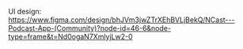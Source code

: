 UI design:
https://www.figma.com/design/bhJVm3jwZTrXEhBVLjBekQ/NCast---Podcast-App-(Community)?node-id=46-6&node-type=frame&t=Nd0ogaN7XmlyjLw2-0

